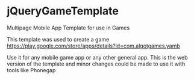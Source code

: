 # jQueryGameTemplate
Multipage Mobile App Template for use in Games

This template was used to create a game
https://play.google.com/store/apps/details?id=com.algotgames.yamb

Use it for any mobile game app or any other general app. This is the web version of the template and minor changes could be made to use it with tools like Phonegap
